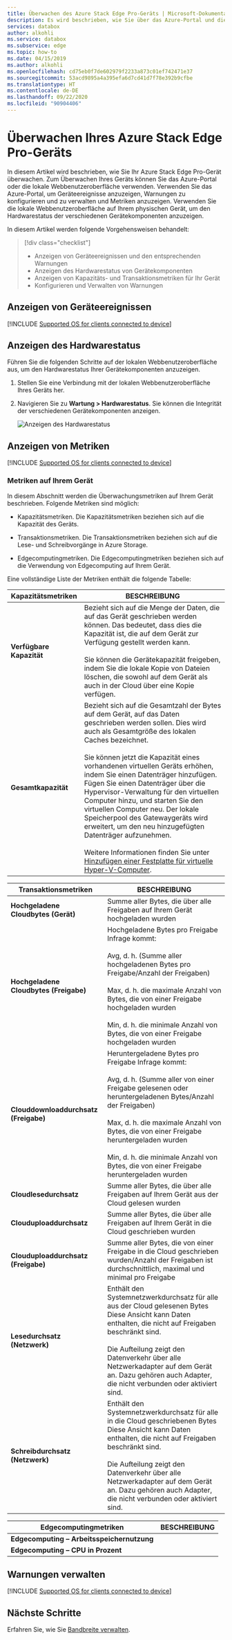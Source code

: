 ```yaml
---
title: Überwachen des Azure Stack Edge Pro-Geräts | Microsoft-Dokumentation
description: Es wird beschrieben, wie Sie über das Azure-Portal und die lokale Webbenutzeroberfläche Ihr Azure Stack Edge Pro-Gerät überwachen.
services: databox
author: alkohli
ms.service: databox
ms.subservice: edge
ms.topic: how-to
ms.date: 04/15/2019
ms.author: alkohli
ms.openlocfilehash: cd75eb0f7de602979f2233a873c01ef742471e37
ms.sourcegitcommit: 53acd9895a4a395efa6d7cd41d7f78e392b9cfbe
ms.translationtype: HT
ms.contentlocale: de-DE
ms.lasthandoff: 09/22/2020
ms.locfileid: "90904406"
---
```

# <a name="monitor-your-azure-stack-edge-pro"></a>Überwachen Ihres Azure Stack Edge Pro-Geräts

In diesem Artikel wird beschrieben, wie Sie Ihr Azure Stack Edge Pro-Gerät überwachen. Zum Überwachen Ihres Geräts können Sie das Azure-Portal oder die lokale Webbenutzeroberfläche verwenden. Verwenden Sie das Azure-Portal, um Geräteereignisse anzuzeigen, Warnungen zu konfigurieren und zu verwalten und Metriken anzuzeigen. Verwenden Sie die lokale Webbenutzeroberfläche auf Ihrem physischen Gerät, um den Hardwarestatus der verschiedenen Gerätekomponenten anzuzeigen.

In diesem Artikel werden folgende Vorgehensweisen behandelt:

> [!div class="checklist"]
>
> * Anzeigen von Geräteereignissen und den entsprechenden Warnungen
> * Anzeigen des Hardwarestatus von Gerätekomponenten
> * Anzeigen von Kapazitäts- und Transaktionsmetriken für Ihr Gerät
> * Konfigurieren und Verwalten von Warnungen

## <a name="view-device-events"></a>Anzeigen von Geräteereignissen

[!INCLUDE [Supported OS for clients connected to device](../../includes/data-box-edge-gateway-view-device-events.md)]

## <a name="view-hardware-status"></a>Anzeigen des Hardwarestatus

Führen Sie die folgenden Schritte auf der lokalen Webbenutzeroberfläche aus, um den Hardwarestatus Ihrer Gerätekomponenten anzuzeigen.

1. Stellen Sie eine Verbindung mit der lokalen Webbenutzeroberfläche Ihres Geräts her.
2. Navigieren Sie zu **Wartung > Hardwarestatus**. Sie können die Integrität der verschiedenen Gerätekomponenten anzeigen.

    ![Anzeigen des Hardwarestatus](media/azure-stack-edge-monitor/view-hardware-status.png)

## <a name="view-metrics"></a>Anzeigen von Metriken

[!INCLUDE [Supported OS for clients connected to device](../../includes/data-box-edge-gateway-view-metrics.md)]

### <a name="metrics-on-your-device"></a>Metriken auf Ihrem Gerät

In diesem Abschnitt werden die Überwachungsmetriken auf Ihrem Gerät beschrieben. Folgende Metriken sind möglich:

* Kapazitätsmetriken. Die Kapazitätsmetriken beziehen sich auf die Kapazität des Geräts.

* Transaktionsmetriken. Die Transaktionsmetriken beziehen sich auf die Lese- und Schreibvorgänge in Azure Storage.

* Edgecomputingmetriken. Die Edgecomputingmetriken beziehen sich auf die Verwendung von Edgecomputing auf Ihrem Gerät.

Eine vollständige Liste der Metriken enthält die folgende Tabelle:

|Kapazitätsmetriken                     |BESCHREIBUNG  |
|-------------------------------------|-------------|
|**Verfügbare Kapazität**               | Bezieht sich auf die Menge der Daten, die auf das Gerät geschrieben werden können. Das bedeutet, dass dies die Kapazität ist, die auf dem Gerät zur Verfügung gestellt werden kann. <br></br>Sie können die Gerätekapazität freigeben, indem Sie die lokale Kopie von Dateien löschen, die sowohl auf dem Gerät als auch in der Cloud über eine Kopie verfügen.        |
|**Gesamtkapazität**                   | Bezieht sich auf die Gesamtzahl der Bytes auf dem Gerät, auf das Daten geschrieben werden sollen. Dies wird auch als Gesamtgröße des lokalen Caches bezeichnet. <br></br> Sie können jetzt die Kapazität eines vorhandenen virtuellen Geräts erhöhen, indem Sie einen Datenträger hinzufügen. Fügen Sie einen Datenträger über die Hypervisor-Verwaltung für den virtuellen Computer hinzu, und starten Sie den virtuellen Computer neu. Der lokale Speicherpool des Gatewaygeräts wird erweitert, um den neu hinzugefügten Datenträger aufzunehmen. <br></br>Weitere Informationen finden Sie unter [Hinzufügen einer Festplatte für virtuelle Hyper-V-Computer](https://www.youtube.com/watch?v=EWdqUw9tTe4). |

|Transaktionsmetriken              | BESCHREIBUNG         |
|-------------------------------------|---------|
|**Hochgeladene Cloudbytes (Gerät)**    | Summe aller Bytes, die über alle Freigaben auf Ihrem Gerät hochgeladen wurden        |
|**Hochgeladene Cloudbytes (Freigabe)**     | Hochgeladene Bytes pro Freigabe Infrage kommt: <br></br> Avg, d. h. (Summe aller hochgeladenen Bytes pro Freigabe/Anzahl der Freigaben)  <br></br>Max, d. h. die maximale Anzahl von Bytes, die von einer Freigabe hochgeladen wurden <br></br>Min, d. h. die minimale Anzahl von Bytes, die von einer Freigabe hochgeladen wurden      |
|**Clouddownloaddurchsatz (Freigabe)**| Heruntergeladene Bytes pro Freigabe Infrage kommt: <br></br> Avg, d. h. (Summe aller von einer Freigabe gelesenen oder heruntergeladenen Bytes/Anzahl der Freigaben) <br></br> Max, d. h. die maximale Anzahl von Bytes, die von einer Freigabe heruntergeladen wurden<br></br> Min, d. h. die minimale Anzahl von Bytes, die von einer Freigabe heruntergeladen wurden  |
|**Cloudlesedurchsatz**            | Summe aller Bytes, die über alle Freigaben auf Ihrem Gerät aus der Cloud gelesen wurden     |
|**Clouduploaddurchsatz**          | Summe aller Bytes, die über alle Freigaben auf Ihrem Gerät in die Cloud geschrieben wurden     |
|**Clouduploaddurchsatz (Freigabe)**  | Summe aller Bytes, die von einer Freigabe in die Cloud geschrieben wurden/Anzahl der Freigaben ist durchschnittlich, maximal und minimal pro Freigabe      |
|**Lesedurchsatz (Netzwerk)**           | Enthält den Systemnetzwerkdurchsatz für alle aus der Cloud gelesenen Bytes Diese Ansicht kann Daten enthalten, die nicht auf Freigaben beschränkt sind. <br></br>Die Aufteilung zeigt den Datenverkehr über alle Netzwerkadapter auf dem Gerät an. Dazu gehören auch Adapter, die nicht verbunden oder aktiviert sind.      |
|**Schreibdurchsatz (Netzwerk)**       | Enthält den Systemnetzwerkdurchsatz für alle in die Cloud geschriebenen Bytes Diese Ansicht kann Daten enthalten, die nicht auf Freigaben beschränkt sind. <br></br>Die Aufteilung zeigt den Datenverkehr über alle Netzwerkadapter auf dem Gerät an. Dazu gehören auch Adapter, die nicht verbunden oder aktiviert sind.          |

| Edgecomputingmetriken              | BESCHREIBUNG         |
|-------------------------------------|---------|
|**Edgecomputing – Arbeitsspeichernutzung**      |           |
|**Edgecomputing – CPU in Prozent**    |         |

## <a name="manage-alerts"></a>Warnungen verwalten

[!INCLUDE [Supported OS for clients connected to device](../../includes/data-box-edge-gateway-manage-alerts.md)]

## <a name="next-steps"></a>Nächste Schritte

Erfahren Sie, wie Sie [Bandbreite verwalten](azure-stack-edge-manage-bandwidth-schedules.md).
